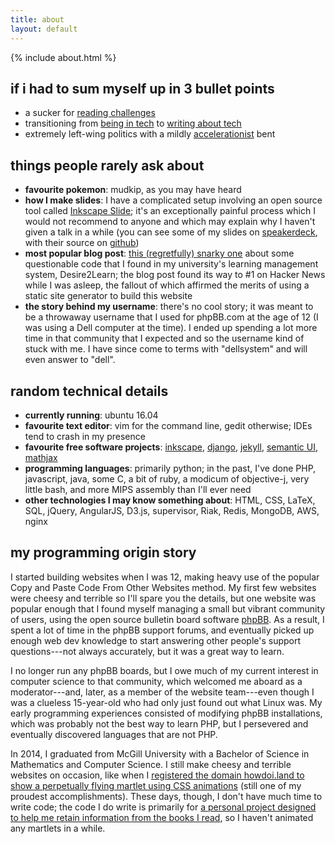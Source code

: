 ```yaml
---
title: about
layout: default
---
```


{% include about.html %}

if i had to sum myself up in 3 bullet points
--------------------------------------------

* a sucker for [reading challenges](posts/a-year-of-200-books)
* transitioning from [being in tech](/code) to [writing about tech](/writing)
* extremely left-wing politics with a mildly [accelerationist] bent

things people rarely ask about
------------------------------

* **favourite pokemon**: mudkip, as you may have heard
* **how I make slides**: I have a complicated setup involving an
  open source tool called [Inkscape Slide]; it's an exceptionally painful process
  which I would not recommend to anyone and which may explain why I haven't
  given a talk in a while (you can see some of my slides on [speakerdeck], with
  their source on [github][slides])
* **most popular blog post**: [this (regretfully) snarky one][d2l] about some
  questionable code that I found in my university's learning management system,
  Desire2Learn; the blog post found its way to #1 on Hacker News while I was
  asleep, the fallout of which affirmed the merits of using a static site
  generator to build this website
* **the story behind my username**: there's no cool story; it was meant to be a
  throwaway username that I used for phpBB.com at the age of 12 (I was using a
  Dell computer at the time). I ended up spending a lot more time in that
  community that I expected and so the username kind of stuck with me. I have
  since come to terms with "dellsystem" and will even answer to "dell".

random technical details
------------------------

* **currently running**: ubuntu 16.04
* **favourite text editor**: vim for the command line, gedit otherwise; IDEs
  tend to crash in my presence
* **favourite free software projects**: [inkscape](http://www.inkscape.org),
  [django](http://www.djangoproject.com),
  [jekyll](http://jekyllrb.com),
  [semantic UI](https://semantic-ui.com),
  [mathjax](http://www.mathjax.org/)
* **programming languages**: primarily python; in the past, I've done PHP, javascript, java, some C, a bit of
  ruby, a modicum of objective-j, very little bash, and more MIPS assembly than
  I'll ever need
* **other technologies I may know something about**: HTML, CSS, LaTeX, SQL, jQuery,
  AngularJS, D3.js, supervisor, Riak, Redis, MongoDB, AWS, nginx

my programming origin story
---------------------------

I started building websites when I was 12, making heavy use of the popular
Copy and Paste Code From Other Websites method. My first few websites were
cheesy and terrible so I'll spare you the details, but one website was popular
enough that I found myself managing a small but vibrant community of users,
using the open source bulletin board software [phpBB](http://phpbb.com). As a
result, I spent a lot of time in the phpBB support forums, and eventually
picked up enough web dev knowledge to start answering other people's support
questions---not always accurately, but it was a great way to learn.

I no longer run any phpBB boards, but I owe much of my current interest in
computer science to that community, which welcomed me aboard as a
moderator---and, later, as a member of the website team---even though I was a
clueless 15-year-old who had only just found out what Linux was. My early
programming experiences consisted of modifying phpBB installations, which was
probably not the best way to learn PHP, but I persevered and eventually
discovered languages that are not PHP.

In 2014, I graduated from McGill University with a Bachelor of Science in
Mathematics and Computer Science. I still make cheesy and terrible websites on
occasion, like when I [registered the domain howdoi.land to show a perpetually
flying martlet using CSS animations][howdoi.land] (still one of my proudest
accomplishments). These days, though, I don't have much time to write code; the
code I do write is primarily for [a personal project designed to help me retain
information from the books I read](http://bookmarker.dellsystem.me), so I
haven't animated any martlets in a while.

[speakerdeck]: https://speakerdeck.com/dellsystem
[accelerationist]: http://criticallegalthinking.com/2013/05/14/accelerate-manifesto-for-an-accelerationist-politics/
[howdoi.land]: http://dellsystem.me/howdoi.land/
[slides]: https://github.com/dellsystem/slides
[d2l]: /posts/dont-do-drugs-kids
[Inkscape Slide]: https://github.com/abourget/inkscapeslide
